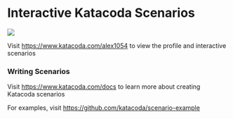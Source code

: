 # Interactive Katacoda Scenarios

[![](http://shields.katacoda.com/katacoda/alex1054/count.svg)](https://www.katacoda.com/alex1054 "Get your profile on Katacoda.com")

Visit https://www.katacoda.com/alex1054 to view the profile and interactive scenarios

### Writing Scenarios
Visit https://www.katacoda.com/docs to learn more about creating Katacoda scenarios

For examples, visit https://github.com/katacoda/scenario-example
